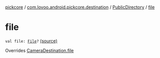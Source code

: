 [pickcore](../../index.md) / [com.lovoo.android.pickcore.destination](../index.md) / [PublicDirectory](index.md) / [file](./file.md)

# file

`val file: `[`File`](https://docs.oracle.com/javase/8/docs/api/java/io/File.html)`?` [(source)](https://github.com/lovoo/android-pickpic/blob/master/pickcore/pickcore/src/main/kotlin/com/lovoo/android/pickcore/destination/PublicDirectory.kt#L31)

Overrides [CameraDestination.file](../../com.lovoo.android.pickcore.contract/-camera-destination/file.md)

